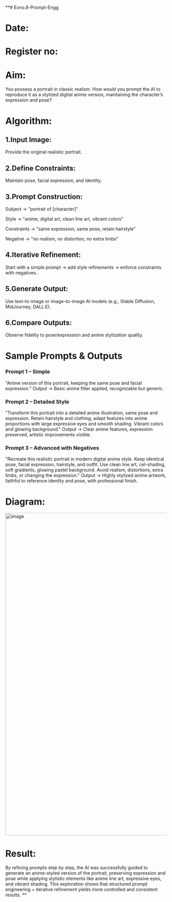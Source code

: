 **# Exno.8-Prompt-Engg
# Date:
# Register no:
# Aim: 
You possess a portrait in classic realism. How would you prompt the AI to reproduce it as a stylized digital anime version, maintaining the character’s expression and pose?

# Algorithm: 

## 1.Input Image: 
Provide the original realistic portrait.

## 2.Define Constraints: 
Maintain pose, facial expression, and identity.

## 3.Prompt Construction:

Subject → "portrait of [character]"

Style → "anime, digital art, clean line art, vibrant colors"

Constraints → "same expression, same pose, retain hairstyle"

Negative → "no realism, no distortion, no extra limbs"

## 4.Iterative Refinement: 
Start with a simple prompt → add style refinements → enforce constraints with negatives.

## 5.Generate Output: 
Use text-to-image or image-to-image AI models (e.g., Stable Diffusion, MidJourney, DALL·E).

## 6.Compare Outputs: 
Observe fidelity to pose/expression and anime stylization quality.

# Sample Prompts & Outputs
### Prompt 1 – Simple

"Anime version of this portrait, keeping the same pose and facial expression."
Output → Basic anime filter applied, recognizable but generic.

### Prompt 2 – Detailed Style

"Transform this portrait into a detailed anime illustration, same pose and expression. Retain hairstyle and clothing, adapt features into anime proportions with large expressive eyes and smooth shading. Vibrant colors and glowing background."
Output → Clear anime features, expression preserved, artistic improvements visible.

### Prompt 3 – Advanced with Negatives

"Recreate this realistic portrait in modern digital anime style. Keep identical pose, facial expression, hairstyle, and outfit. Use clean line art, cel-shading, soft gradients, glowing pastel background. Avoid realism, distortions, extra limbs, or changing the expression."
Output → Highly stylized anime artwork, faithful to reference identity and pose, with professional finish.

# Diagram:

 <img width="1280" height="1006" alt="image" src="https://github.com/user-attachments/assets/7150e64e-2a8b-4307-98e2-4c2f77aa0ae9" />
 
# Result:
By refining prompts step by step, the AI was successfully guided to generate an anime-styled version of the portrait, preserving expression and pose while applying stylistic elements like anime line art, expressive eyes, and vibrant shading. This exploration shows that structured prompt engineering + iterative refinement yields more controlled and consistent results.
**
